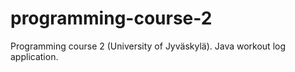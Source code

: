 # programming-course-2
Programming course 2 (University of Jyväskylä). Java workout log application.
